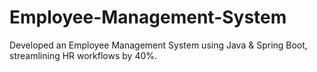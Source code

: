 # Employee-Management-System
Developed an Employee Management System using Java &amp; Spring Boot, streamlining HR workflows by 40%.
